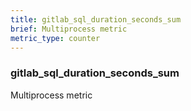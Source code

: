```yaml
---
title: gitlab_sql_duration_seconds_sum
brief: Multiprocess metric
metric_type: counter
---
```

### gitlab_sql_duration_seconds_sum

Multiprocess metric